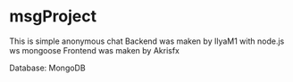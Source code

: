 # msgProject

This is simple anonymous chat
Backend was maken by IlyaM1 with node.js ws mongoose
Frontend was maken by Akrisfx

Database: MongoDB
